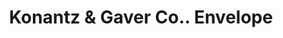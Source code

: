 ---
doi: 10.7916/D8V13GWQ
date_other: '1908'
date_other_textual: '1908'
form: printed ephemera
genre:
- Envelopes
name:
- Konantz & Gaver Co.
object_in_context_url: https://biggert.cul.columbia.edu/items/view/ave_biggert_00674
subject_hierarchical_geographic:
- St. Paul, Minnesota, United States
subject_name:
- Konantz & Gaver Co.
title: Konantz & Gaver Co.. Envelope
sort_title: Konantz & Gaver Co.. Envelope
call_number: ave_biggert_00674
coordinates:
- 44.94416666666666,-93.0936111111111
pid: ave_biggert_00674
identifiers: ave_biggert_00674
thumbnail: https://derivativo-1.library.columbia.edu/iiif/2/ldpd:345518/full/!256,256/0/native.jpg
permalink: "/biggert/ave_biggert_00674/"
layout: iiif-image-page
---
